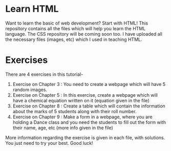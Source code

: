 # Learn HTML
Want to learn the basic of web development? Start with HTML! This repository contains all the files which will help you learn the HTML language. The CSS repository will be coming soon too. I have uploaded all the necessary files (images, etc) which I used in teaching HTML. 

# Exercises
There are 4 exercises in this tutorial-
1. Exercise on Chapter 3 : You need to create a webpage which will have 5 random images.
2. Exercise on Chapter 5 : In this exercise, create a webpage which will have a chemical equation written on it (equation given in the file)
3. Exercise on Chapter 8 : Create a table which will contain the information about the marks of 5 students along with their roll number.
4. Exercise on Chapter 9 : Make a form in a webpage, where you are holding a Dance class and you need the students to fill out the form with their name, age, etc (more info given in the file)

More information regarding the exercise is given in each file, with solutions. You just need to try your best. Good luck!
